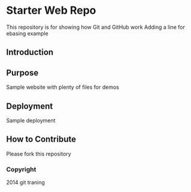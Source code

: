 # Starter Web Repo

This repository is for showing how Git and GitHub work
Adding a line for ebasing example

## Introduction

## Purpose

Sample website with plenty of files for demos

## Deployment

Sample deployment

## How to Contribute

Please fork this repository

### Copyright
2014 git traning